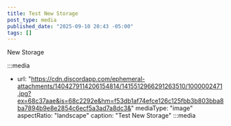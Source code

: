 ```yaml
---
title: Test New Storage
post_type: media
published_date: "2025-09-10 20:43 -05:00"
tags: []
---
```


New Storage

:::media
- url: "https://cdn.discordapp.com/ephemeral-attachments/1404279114206154814/1415512966291263510/1000002471.jpg?ex=68c37aae&is=68c2292e&hm=f53db1af74efce126c125fbb3b803bba8ba7894b9e8e2854c6ecf5a3ad7a8dc3&"
  mediaType: "image"
  aspectRatio: "landscape"
  caption: "Test New Storage"
:::media
